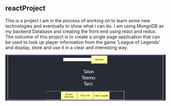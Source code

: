 ## reactProject
This is a project I am in the process of working on to learn some new technologies and eventually to show what i can do.
I am using MongoDB as my backend Database and creating the front end using react and redux. The outcome of this project is to create
a single page application that can be used to look up player information from the game 'League of Legends' and display, store and use it
in a clear and interesting way.

![Image of Application](reactImage.png)
